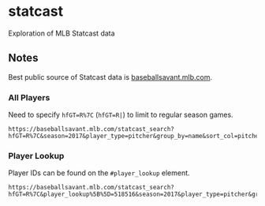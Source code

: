# statcast

Exploration of MLB Statcast data

## Notes

Best public source of Statcast data is [baseballsavant.mlb.com](https://baseballsavant.mlb.com/statcast_search).

### All Players

Need to specify `hfGT=R%7C` (`hfGT=R|`) to limit to regular season games.

```
https://baseballsavant.mlb.com/statcast_search?hfGT=R%7C&season=2017&player_type=pitcher&group_by=name&sort_col=pitches
```

### Player Lookup

Player IDs can be found on the `#player_lookup` element.

```
https://baseballsavant.mlb.com/statcast_search?hfGT=R%7C&player_lookup%5B%5D=518516&season=2017&player_type=pitcher&group_by=name&sort_col=pitches
```
